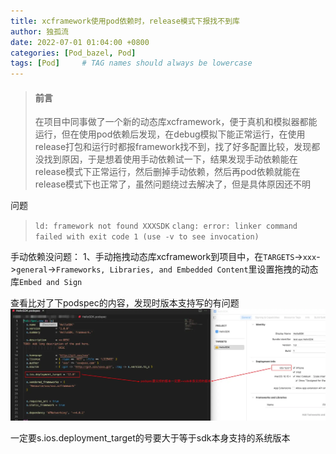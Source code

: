 ```yaml
---
title: xcframework使用pod依赖时，release模式下报找不到库
author: 独孤流
date: 2022-07-01 01:04:00 +0800
categories: [Pod_bazel, Pod]
tags: [Pod]     # TAG names should always be lowercase
---
```


> #### 前言
>在项目中同事做了一个新的动态库xcframework，便于真机和模拟器都能运行，但在使用pod依赖后发现，在debug模拟下能正常运行，在使用release打包和运行时都报framework找不到，找了好多配置比较，发现都没找到原因，于是想着使用手动依赖试一下，结果发现手动依赖能在release模式下正常运行，然后删掉手动依赖，然后再pod依赖就能在release模式下也正常了，虽然问题绕过去解决了，但是具体原因还不明

问题
>`ld: framework not found XXXSDK`
`clang: error: linker command failed with exit code 1 (use -v to see invocation)`

手动依赖没问题：
1、手动拖拽动态库xcframework到项目中，在`TARGETS`->`xxx`->`general`->`Frameworks, Libraries, and Embedded Content`里设置拖拽的动态库`Embed and Sign`

查看比对了下podspec的内容，发现时版本支持写的有问题
![image.png](/assets/img/pod/pod11-01.webp)


一定要s.ios.deployment_target的号要大于等于sdk本身支持的系统版本

